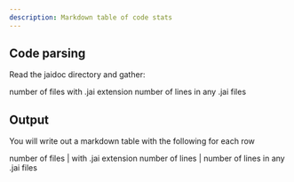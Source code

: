 ```yaml
---
description: Markdown table of code stats
---
```


## Code parsing

Read the jaidoc directory and gather:

number of files with .jai extension
number of lines in any .jai files

## Output
You will write out a markdown table with the following for each row


number of files | with .jai extension
number of lines | number of lines in any .jai files